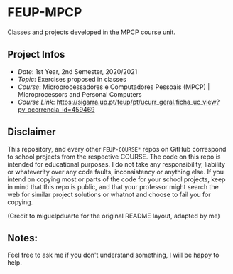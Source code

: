 # FEUP-MPCP

Classes and projects developed in the MPCP course unit.
## Project Infos
- *Date*: 1st Year, 2nd Semester, 2020/2021
- *Topic*: Exercises proposed in classes
- *Course*: Microprocessadores e Computadores Pessoais (MPCP) | Microprocessors and Personal Computers
- *Course Link*: https://sigarra.up.pt/feup/pt/ucurr_geral.ficha_uc_view?pv_ocorrencia_id=459469

## Disclaimer

This repository, and every other ``FEUP-COURSE*`` repos on GitHub correspond to school projects from the respective COURSE. The code on this repo is intended for educational purposes. I do not take any responsibility, liability or whateverity over any code faults, inconsistency or anything else. If you intend on copying most or parts of the code for your school projects, keep in mind that this repo is public, and that your professor might search the web for similar project solutions or whatnot and choose to fail you for copying.

(Credit to miguelpduarte for the original README layout, adapted by me)

## Notes:

Feel free to ask me if you don't understand something, I will be happy to help.
